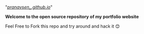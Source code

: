 "_[pranavsen_.github.io](https://pranavsen_.github.io)_"

**Welcome to the open source repository of my portfolio website**

Feel Free to Fork this repo and try around and hack it 😊
